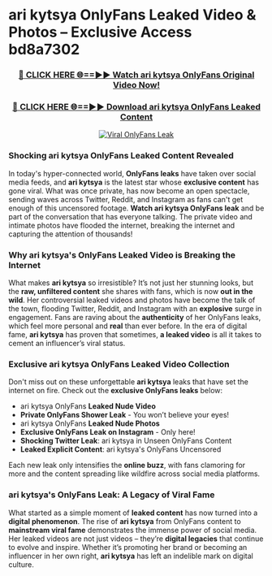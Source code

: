 # ari kytsya OnlyFans Leaked Video & Photos – Exclusive Access bd8a7302

<div align="center">

### [🔴 CLICK HERE 🌐==►► Watch ari kytsya OnlyFans Original Video Now!](https://aff.leakpic.com/?utm_medium=9dac6e3e92780789e695eb65dc45befdb20081c8&utm_campaign=Link_for_leakpic_com_bd8a7302)

### [🔴 CLICK HERE 🌐==►► Download ari kytsya OnlyFans Leaked Content](https://aff.leakpic.com/?utm_medium=9dac6e3e92780789e695eb65dc45befdb20081c8&utm_campaign=Link_for_leakpic_com_bd8a7302)

[![Viral OnlyFans Leak](https://i.ibb.co.com/xMMVF88/686577567.gif)](https://aff.leakpic.com/?utm_medium=9dac6e3e92780789e695eb65dc45befdb20081c8&utm_campaign=Link_for_leakpic_com_bd8a7302)

</div>

### Shocking ari kytsya OnlyFans Leaked Content Revealed
In today's hyper-connected world, **OnlyFans leaks** have taken over social media feeds, and **ari kytsya** is the latest star whose **exclusive content** has gone viral. What was once private, has now become an open spectacle, sending waves across Twitter, Reddit, and Instagram as fans can't get enough of this uncensored footage. 
**Watch ari kytsya OnlyFans leak** and be part of the conversation that has everyone talking. The private video and intimate photos have flooded the internet, breaking the internet and capturing the attention of thousands!

### Why ari kytsya's OnlyFans Leaked Video is Breaking the Internet
What makes **ari kytsya** so irresistible? It’s not just her stunning looks, but the **raw, unfiltered content** she shares with fans, which is now **out in the wild**. Her controversial leaked videos and photos have become the talk of the town, flooding Twitter, Reddit, and Instagram with an **explosive** surge in engagement. 
Fans are raving about the **authenticity** of her OnlyFans leaks, which feel more personal and **real** than ever before. In the era of digital fame, **ari kytsya** has proven that sometimes, **a leaked video** is all it takes to cement an influencer’s viral status.

### Exclusive ari kytsya OnlyFans Leaked Video Collection
Don't miss out on these unforgettable **ari kytsya** leaks that have set the internet on fire. Check out the **exclusive OnlyFans leaks** below:

- ari kytsya OnlyFans **Leaked Nude Video**
- **Private OnlyFans Shower Leak** - You won’t believe your eyes!
- ari kytsya OnlyFans **Leaked Nude Photos**
- **Exclusive OnlyFans Leak on Instagram** - Only here!
- **Shocking Twitter Leak**: ari kytsya in Unseen OnlyFans Content
- **Leaked Explicit Content**: ari kytsya's OnlyFans Uncensored

Each new leak only intensifies the **online buzz**, with fans clamoring for more and the content spreading like wildfire across social media platforms.

### ari kytsya's OnlyFans Leak: A Legacy of Viral Fame
What started as a simple moment of **leaked content** has now turned into a **digital phenomenon**. The rise of **ari kytsya** from OnlyFans content to **mainstream viral fame** demonstrates the immense power of social media. 
Her leaked videos are not just videos – they’re **digital legacies** that continue to evolve and inspire. Whether it’s promoting her brand or becoming an influencer in her own right, **ari kytsya** has left an indelible mark on digital culture.
